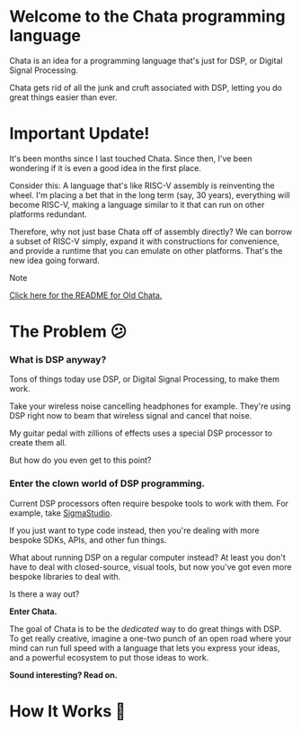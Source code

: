 <h1>Welcome to the Chata programming language</h1>

Chata is an idea for a programming language that's just for DSP, or Digital Signal Processing. 

Chata gets rid of all the junk and cruft associated with DSP, letting you do great things easier than ever.

# Important Update!

It's been months since I last touched Chata. Since then, I've been wondering if it is even a good idea in the first place. 

Consider this: A language that's like RISC-V assembly is reinventing the wheel. I'm placing a bet that in the long term (say, 30 years), everything will become RISC-V, making a language similar to it that can run on other platforms redundant.

Therefore, why not just base Chata off of assembly directly? We can borrow a subset of RISC-V simply, expand it with constructions for convenience, and provide a runtime that you can emulate on other platforms. That's the new idea going forward.

> [!NOTE]
> <a href="README-old.md">Click here for the README for Old Chata.</a>

# The Problem 😕

### What is DSP anyway?

Tons of things today use DSP, or Digital Signal Processing, to make them work. 

Take your wireless noise cancelling headphones for example. They're using DSP right now to beam that wireless signal and cancel that noise. 

My guitar pedal with zillions of effects uses a special DSP processor to create them all.

But how do you even get to this point?

 ### Enter the clown world of DSP programming.

Current DSP processors often require bespoke tools to work with them. For example, take [SigmaStudio](https://www.analog.com/en/design-center/evaluation-hardware-and-software/software/ss_sigst_02.html).

If you just want to type code instead, then you're dealing with more bespoke SDKs, APIs, and other fun things.

What about running DSP on a regular computer instead? At least you don't have to deal with closed-source, visual tools, but now you've got even more bespoke libraries to deal with.

Is there a way out?

**Enter Chata.**

The goal of Chata is to be the _dedicated_ way to do great things with DSP. To get really creative, imagine a one-two punch of an open road where your mind can run full speed with a language that lets you express your ideas, and a powerful ecosystem to put those ideas to work.

**Sound interesting? Read on.**

# How It Works :eyes:

